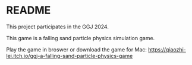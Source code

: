 # README

This project participates in the GGJ 2024. 

This game is a falling sand particle physics simulation game. 

Play the game in broswer or download the game for Mac: https://qiaozhi-lei.itch.io/ggj-a-falling-sand-particle-physics-game




